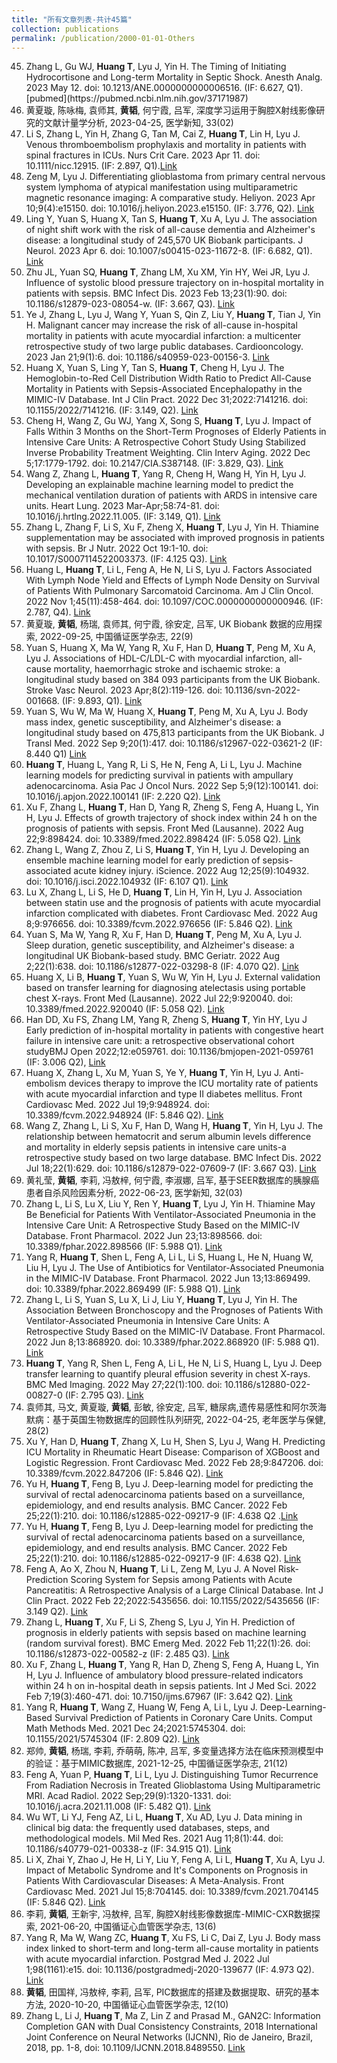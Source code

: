 ```yaml
---
title: "所有文章列表-共计45篇"
collection: publications
permalink: /publication/2000-01-01-Others
---
```



45. Zhang L, Gu WJ, **Huang T**, Lyu J, Yin H. The Timing of Initiating Hydrocortisone and Long-term Mortality in Septic Shock. Anesth Analg. 2023 May 12. doi: 10.1213/ANE.0000000000006516. (IF: 6.627, Q1).\[pubmed\]\(https\:\/\/pubmed.ncbi.nlm.nih.gov\/37171987\) 
44. 黄夏璇, 陈咏梅, 袁师其, **黄韬**, 何宁霞, 吕军, 深度学习运用于胸腔X射线影像研究的文献计量学分析, 2023-04-25, 医学新知, 33(02)
43. Li S, Zhang L, Yin H, Zhang G, Tan M, Cai Z, **Huang T**, Lin H, Lyu J. Venous thromboembolism prophylaxis and mortality in patients with spinal fractures in ICUs. Nurs Crit Care. 2023 Apr 11. doi: 10.1111/nicc.12915. (IF: 2.897, Q1).[Link](https://pubmed.ncbi.nlm.nih.gov/37041106)
42. Zeng M, Lyu J. Differentiating glioblastoma from primary central nervous system lymphoma of atypical manifestation using multiparametric magnetic resonance imaging: A comparative study. Heliyon. 2023 Apr 10;9(4):e15150. doi: 10.1016/j.heliyon.2023.e15150. (IF: 3.776, Q2).
[Link](https://pubmed.ncbi.nlm.nih.gov/37095995)
41. Ling Y, Yuan S, Huang X, Tan S, **Huang T**, Xu A, Lyu J. The association of night shift work with the risk of all-cause dementia and Alzheimer's disease: a longitudinal study of 245,570 UK Biobank participants. J Neurol. 2023 Apr 6. doi: 10.1007/s00415-023-11672-8. (IF: 6.682, Q1). [Link](https://pubmed.ncbi.nlm.nih.gov/37022480)
40. Zhu JL, Yuan SQ, **Huang T**, Zhang LM, Xu XM, Yin HY, Wei JR, Lyu J. Influence of systolic blood pressure trajectory on in-hospital mortality in patients with sepsis. BMC Infect Dis. 2023 Feb 13;23(1):90. doi: 10.1186/s12879-023-08054-w. (IF: 3.667, Q3). [Link](https://pubmed.ncbi.nlm.nih.gov/36782139)
39. Ye J, Zhang L, Lyu J, Wang Y, Yuan S, Qin Z, Liu Y, **Huang T**, Tian J, Yin H. Malignant cancer may increase the risk of all-cause in-hospital mortality in patients with acute myocardial infarction: a multicenter retrospective study of two large public databases. Cardiooncology. 2023 Jan 21;9(1):6. doi: 10.1186/s40959-023-00156-3. [Link](https://pubmed.ncbi.nlm.nih.gov/36670511)
38. Huang X, Yuan S, Ling Y, Tan S, **Huang T**, Cheng H, Lyu J. The Hemoglobin-to-Red Cell Distribution Width Ratio to Predict All-Cause Mortality in Patients with Sepsis-Associated Encephalopathy in the MIMIC-IV Database. Int J Clin Pract. 2022 Dec 31;2022:7141216. doi: 10.1155/2022/7141216. (IF: 3.149, Q2).
[Link](https://pubmed.ncbi.nlm.nih.gov/36683597)
37. Cheng H, Wang Z, Gu WJ, Yang X, Song S, **Huang T**, Lyu J. Impact of Falls Within 3 Months on the Short-Term Prognoses of Elderly Patients in Intensive Care Units: A Retrospective Cohort Study Using Stabilized Inverse Probability Treatment Weighting. Clin Interv Aging. 2022 Dec 5;17:1779-1792. doi: 10.2147/CIA.S387148. (IF: 3.829, Q3). [Link](https://pubmed.ncbi.nlm.nih.gov/36506850)
36. Wang Z, Zhang L, **Huang T**, Yang R, Cheng H, Wang H, Yin H, Lyu J. Developing an explainable machine learning model to predict the mechanical ventilation duration of patients with ARDS in intensive care units. Heart Lung. 2023 Mar-Apr;58:74-81. doi: 10.1016/j.hrtlng.2022.11.005. (IF: 3.149, Q1). [Link](https://pubmed.ncbi.nlm.nih.gov/36423504)
35. Zhang L, Zhang F, Li S, Xu F, Zheng X, **Huang T**, Lyu J, Yin H. Thiamine supplementation may be associated with improved prognosis in patients with sepsis. Br J Nutr. 2022 Oct 19:1-10. doi: 10.1017/S0007114522003373. (IF: 4.125 Q3). [Link](https://pubmed.ncbi.nlm.nih.gov/36259460)
34. Huang L, **Huang T**, Li L, Feng A, He N, Li S, Lyu J. Factors Associated With Lymph Node Yield and Effects of Lymph Node Density on Survival of Patients With Pulmonary Sarcomatoid Carcinoma. Am J Clin Oncol. 2022 Nov 1;45(11):458-464. doi: 10.1097/COC.0000000000000946. (IF: 2.787, Q4). [Link](https://pubmed.ncbi.nlm.nih.gov/36256867)
33. 黄夏璇, **黄韬**, 杨瑞, 袁师其, 何宁霞, 徐安定, 吕军, UK Biobank 数据的应用探索, 2022-09-25, 中国循证医学杂志, 22(9)
32. Yuan S, Huang X, Ma W, Yang R, Xu F, Han D, **Huang T**, Peng M, Xu A, Lyu J. Associations of HDL-C/LDL-C with myocardial infarction, all-cause mortality, haemorrhagic stroke and ischaemic stroke: a longitudinal study based on 384 093 participants from the UK Biobank. Stroke Vasc Neurol. 2023 Apr;8(2):119-126. doi: 10.1136/svn-2022-001668. (IF: 9.893, Q1). [Link](https://pubmed.ncbi.nlm.nih.gov/36150733)
31. Yuan S, Wu W, Ma W, Huang X, **Huang T**, Peng M, Xu A, Lyu J. Body mass index, genetic susceptibility, and Alzheimer's disease: a longitudinal study based on 475,813 participants from the UK Biobank. J Transl Med. 2022 Sep 9;20(1):417. doi: 10.1186/s12967-022-03621-2 (IF: 8.440 Q1) [Link](https://pubmed.ncbi.nlm.nih.gov/36085169)
30. **Huang T**, Huang L, Yang R, Li S, He N, Feng A, Li L, Lyu J. Machine learning models for predicting survival in patients with ampullary adenocarcinoma. Asia Pac J Oncol Nurs. 2022 Sep 5;9(12):100141. doi: 10.1016/j.apjon.2022.100141 (IF: 2.220 Q2). [Link](https://pubmed.ncbi.nlm.nih.gov/36276885)
29. Xu F, Zhang L, **Huang T**, Han D, Yang R, Zheng S, Feng A, Huang L, Yin H, Lyu J. Effects of growth trajectory of shock index within 24 h on the prognosis of patients with sepsis. Front Med (Lausanne). 2022 Aug 22;9:898424. doi: 10.3389/fmed.2022.898424 (IF: 5.058 Q2). [Link](https://pubmed.ncbi.nlm.nih.gov/36072946)
28. Zhang L, Wang Z, Zhou Z, Li S, **Huang T**, Yin H, Lyu J. Developing an ensemble machine learning model for early prediction of sepsis-associated acute kidney injury. iScience. 2022 Aug 12;25(9):104932. doi: 10.1016/j.isci.2022.104932 (IF: 6.107 Q1). [Link](https://pubmed.ncbi.nlm.nih.gov/36060071)
27. Lu X, Zhang L, Li S, He D, **Huang T**, Lin H, Yin H, Lyu J. Association between statin use and the prognosis of patients with acute myocardial infarction complicated with diabetes. Front Cardiovasc Med. 2022 Aug 8;9:976656. doi: 10.3389/fcvm.2022.976656 (IF: 5.846 Q2). [Link](https://pubmed.ncbi.nlm.nih.gov/36003903)
26. Yuan S, Ma W, Yang R, Xu F, Han D, **Huang T**, Peng M, Xu A, Lyu J. Sleep duration, genetic susceptibility, and Alzheimer's disease: a longitudinal UK Biobank-based study. BMC Geriatr. 2022 Aug 2;22(1):638. doi: 10.1186/s12877-022-03298-8 (IF: 4.070 Q2). [Link](https://pubmed.ncbi.nlm.nih.gov/35918656)
25. Huang X, Li B, **Huang T**, Yuan S, Wu W, Yin H, Lyu J. External validation based on transfer learning for diagnosing atelectasis using portable chest X-rays. Front Med (Lausanne). 2022 Jul 22;9:920040. doi: 10.3389/fmed.2022.920040 (IF: 5.058 Q2). [Link](https://pubmed.ncbi.nlm.nih.gov/35935769)
24. Han DD, Xu FS, Zhang LM, Yang R, Zheng S, **Huang T**, Yin HY, Lyu J Early prediction of in-hospital mortality in patients with congestive heart failure in intensive care unit: a retrospective observational cohort studyBMJ Open 2022;12:e059761. doi: 10.1136/bmjopen-2021-059761 (IF: 3.006 Q2), [Link](https://bmjopen.bmj.com/content/12/7/e059761.citation-tools)
23. Huang X, Zhang L, Xu M, Yuan S, Ye Y, **Huang T**, Yin H, Lyu J. Anti-embolism devices therapy to improve the ICU mortality rate of patients with acute myocardial infarction and type II diabetes mellitus. Front Cardiovasc Med. 2022 Jul 19;9:948924. doi: 10.3389/fcvm.2022.948924 (IF: 5.846 Q2). [Link](https://pubmed.ncbi.nlm.nih.gov/35928930)
22. Wang Z, Zhang L, Li S, Xu F, Han D, Wang H, **Huang T**, Yin H, Lyu J. The relationship between hematocrit and serum albumin levels difference and mortality in elderly sepsis patients in intensive care units-a retrospective study based on two large database. BMC Infect Dis. 2022 Jul 18;22(1):629. doi: 10.1186/s12879-022-07609-7 (IF: 3.667 Q3). [Link](https://pubmed.ncbi.nlm.nih.gov/35850582)
21. 黄礼莹, **黄韬**, 李莉, 冯敖梓, 何宁霞, 李淑娜, 吕军, 基于SEER数据库的胰腺癌患者自杀风险因素分析, 2022-06-23, 医学新知, 32(03)
20. Zhang L, Li S, Lu X, Liu Y, Ren Y, **Huang T**, Lyu J, Yin H. Thiamine May Be Beneficial for Patients With Ventilator-Associated Pneumonia in the Intensive Care Unit: A Retrospective Study Based on the MIMIC-IV Database. Front Pharmacol. 2022 Jun 23;13:898566. doi: 10.3389/fphar.2022.898566 (IF: 5.988 Q1). [Link](https://pubmed.ncbi.nlm.nih.gov/35814219)
19. Yang R, **Huang T**, Shen L, Feng A, Li L, Li S, Huang L, He N, Huang W, Liu H, Lyu J. The Use of Antibiotics for Ventilator-Associated Pneumonia in the MIMIC-IV Database. Front Pharmacol. 2022 Jun 13;13:869499. doi: 10.3389/fphar.2022.869499 (IF: 5.988 Q1). [Link](https://pubmed.ncbi.nlm.nih.gov/35770093)
18. Zhang L, Li S, Yuan S, Lu X, Li J, Liu Y, **Huang T**, Lyu J, Yin H. The Association Between Bronchoscopy and the Prognoses of Patients With Ventilator-Associated Pneumonia in Intensive Care Units: A Retrospective Study Based on the MIMIC-IV Database. Front Pharmacol. 2022 Jun 8;13:868920. doi: 10.3389/fphar.2022.868920 (IF: 5.988 Q1). [Link](https://pubmed.ncbi.nlm.nih.gov/35754471)
17. **Huang T**, Yang R, Shen L, Feng A, Li L, He N, Li S, Huang L, Lyu J. Deep transfer learning to quantify pleural effusion severity in chest X-rays. BMC Med Imaging. 2022 May 27;22(1):100. doi: 10.1186/s12880-022-00827-0 (IF: 2.795 Q3). [Link](https://pubmed.ncbi.nlm.nih.gov/35624426)
16. 袁师其, 马文, 黄夏璇, **黄韬**, 彭敏, 徐安定, 吕军, 糖尿病,遗传易感性和阿尔茨海默病：基于英国生物数据库的回顾性队列研究, 2022-04-25, 老年医学与保健, 28(2)
15. Xu Y, Han D, **Huang T**, Zhang X, Lu H, Shen S, Lyu J, Wang H. Predicting ICU Mortality in Rheumatic Heart Disease: Comparison of XGBoost and Logistic Regression. Front Cardiovasc Med. 2022 Feb 28;9:847206. doi: 10.3389/fcvm.2022.847206 (IF: 5.846 Q2). [Link](https://pubmed.ncbi.nlm.nih.gov/35295254)
14. Yu H, **Huang T**, Feng B, Lyu J. Deep-learning model for predicting the survival of rectal adenocarcinoma patients based on a surveillance, epidemiology, and end results analysis. BMC Cancer. 2022 Feb 25;22(1):210. doi: 10.1186/s12885-022-09217-9 (IF: 4.638 Q2 .[Link](https://pubmed.ncbi.nlm.nih.gov/35216571)
13. Yu H, **Huang T**, Feng B, Lyu J. Deep-learning model for predicting the survival of rectal adenocarcinoma patients based on a surveillance, epidemiology, and end results analysis. BMC Cancer. 2022 Feb 25;22(1):210. doi: 10.1186/s12885-022-09217-9 (IF: 4.638 Q2). [Link](https://pubmed.ncbi.nlm.nih.gov/35216571)
12. Feng A, Ao X, Zhou N, **Huang T**, Li L, Zeng M, Lyu J. A Novel Risk-Prediction Scoring System for Sepsis among Patients with Acute Pancreatitis: A Retrospective Analysis of a Large Clinical Database. Int J Clin Pract. 2022 Feb 22;2022:5435656. doi: 10.1155/2022/5435656 (IF: 3.149 Q2). [Link](https://pubmed.ncbi.nlm.nih.gov/35685488)
11. Zhang L, **Huang T**, Xu F, Li S, Zheng S, Lyu J, Yin H. Prediction of prognosis in elderly patients with sepsis based on machine learning (random survival forest). BMC Emerg Med. 2022 Feb 11;22(1):26. doi: 10.1186/s12873-022-00582-z (IF: 2.485 Q3). [Link](https://pubmed.ncbi.nlm.nih.gov/35148680)
10. Xu F, Zhang L, **Huang T**, Yang R, Han D, Zheng S, Feng A, Huang L, Yin H, Lyu J. Influence of ambulatory blood pressure-related indicators within 24 h on in-hospital death in sepsis patients. Int J Med Sci. 2022 Feb 7;19(3):460-471. doi: 10.7150/ijms.67967 (IF: 3.642 Q2). [Link](https://pubmed.ncbi.nlm.nih.gov/35370467)
9. Yang R, **Huang T**, Wang Z, Huang W, Feng A, Li L, Lyu J. Deep-Learning-Based Survival Prediction of Patients in Coronary Care Units. Comput Math Methods Med. 2021 Dec 24;2021:5745304. doi: 10.1155/2021/5745304 (IF: 2.809 Q2). [Link](https://pubmed.ncbi.nlm.nih.gov/34976110)
8. 郑帅, **黄韬**, 杨瑞, 李莉, 乔萌萌, 陈冲, 吕军, 多变量选择方法在临床预测模型中的验证：基于MIMIC数据库, 2021-12-25, 中国循证医学杂志, 21(12)
7. Feng A, Yuan P, **Huang T**, Li L, Lyu J. Distinguishing Tumor Recurrence From Radiation Necrosis in Treated Glioblastoma Using Multiparametric MRI. Acad Radiol. 2022 Sep;29(9):1320-1331. doi: 10.1016/j.acra.2021.11.008 (IF: 5.482 Q1). [Link](https://pubmed.ncbi.nlm.nih.gov/34896001)
6. Wu WT, Li YJ, Feng AZ, Li L, **Huang T**, Xu AD, Lyu J. Data mining in clinical big data: the frequently used databases, steps, and methodological models. Mil Med Res. 2021 Aug 11;8(1):44. doi: 10.1186/s40779-021-00338-z (IF: 34.915 Q1). [Link](https://pubmed.ncbi.nlm.nih.gov/34380547)
5. Li X, Zhai Y, Zhao J, He H, Li Y, Liu Y, Feng A, Li L, **Huang T**, Xu A, Lyu J. Impact of Metabolic Syndrome and It's Components on Prognosis in Patients With Cardiovascular Diseases: A Meta-Analysis. Front Cardiovasc Med. 2021 Jul 15;8:704145. doi: 10.3389/fcvm.2021.704145 (IF: 5.846 Q2). [Link](https://pubmed.ncbi.nlm.nih.gov/34336959)
4. 李莉, **黄韬**, 王新宇, 冯敖梓, 吕军, 胸腔X射线影像数据库-MIMIC-CXR数据探索, 2021-06-20, 中国循证心血管医学杂志, 13(6)
3. Yang R, Ma W, Wang ZC, **Huang T**, Xu FS, Li C, Dai Z, Lyu J. Body mass index linked to short-term and long-term all-cause mortality in patients with acute myocardial infarction. Postgrad Med J. 2022 Jul 1;98(1161):e15. doi: 10.1136/postgradmedj-2020-139677 (IF: 4.973 Q2). [Link](https://pubmed.ncbi.nlm.nih.gov/37066503)
2. **黄韬**, 田国祥, 冯敖梓, 李莉, 吕军, PIC数据库的搭建及数据提取、研究的基本方法, 2020-10-20, 中国循证心血管医学杂志, 12(10)
1. Zhang L, Li J, **Huang T**, Ma Z, Lin Z and Prasad M., GAN2C: Information Completion GAN with Dual Consistency Constraints, 2018 International Joint Conference on Neural Networks (IJCNN), Rio de Janeiro, Brazil, 2018, pp. 1-8, doi: 10.1109/IJCNN.2018.8489550. [Link](https://ieeexplore.ieee.org/abstract/document/8489550)
